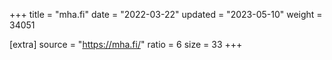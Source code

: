 +++
title = "mha.fi"
date = "2022-03-22"
updated = "2023-05-10"
weight = 34051

[extra]
source = "https://mha.fi/"
ratio = 6
size = 33
+++
